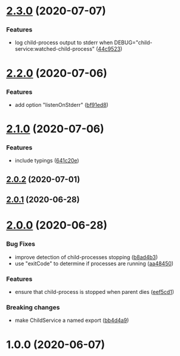 # [2.3.0](https://github.com/nknapp/node-child-service/compare/v2.2.0...v2.3.0) (2020-07-07)

### Features

- log child-process output to stderr when DEBUG="child-service:watched-child-process" ([44c9523](https://github.com/nknapp/node-child-service/commit/44c9523ac1494e981736e901e42f7d907fda945b))

# [2.2.0](https://github.com/nknapp/node-child-service/compare/v2.1.0...v2.2.0) (2020-07-06)

### Features

- add option "listenOnStderr" ([bf91ed8](https://github.com/nknapp/node-child-service/commit/bf91ed8789b400806167ce733500a931732187a3))

# [2.1.0](https://github.com/nknapp/node-child-service/compare/v2.0.2...v2.1.0) (2020-07-06)

### Features

- include typings ([641c20e](https://github.com/nknapp/node-child-service/commit/641c20e49dd29082568991de3a81239a35e3b224))

## [2.0.2](https://github.com/nknapp/node-child-service/compare/v2.0.1...v2.0.2) (2020-07-01)

## [2.0.1](https://github.com/nknapp/node-child-service/compare/v2.0.0...v2.0.1) (2020-06-28)

# [2.0.0](https://github.com/nknapp/node-child-service/compare/v1.0.0...v2.0.0) (2020-06-28)

### Bug Fixes

- improve detection of child-processes stopping ([b8ad4b3](https://github.com/nknapp/node-child-service/commit/b8ad4b3f3a21f2208b99dc2e135ce3e5a73db40f))
- use "exitCode" to determine if processes are running ([aa48450](https://github.com/nknapp/node-child-service/commit/aa48450c0acdd7a1b94dbedfe2258e22f15d013e))

### Features

- ensure that child-process is stopped when parent dies ([eef5cd1](https://github.com/nknapp/node-child-service/commit/eef5cd12ce5e406026af5e14286ab660b77087e5))

### Breaking changes

- make ChildService a named export ([bb4d4a9](http://github.com/nknapp/node-child-service/commit/bb4d4a977c1d65773f7892bfc7da341eec4c6209))

# 1.0.0 (2020-06-07)
